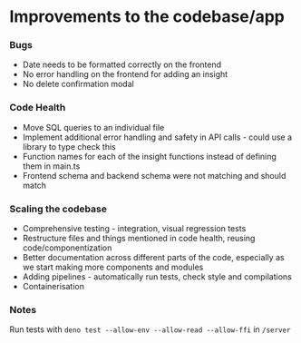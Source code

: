# Improvements to the codebase/app

### Bugs
- Date needs to be formatted correctly on the frontend
- No error handling on the frontend for adding an insight
- No delete confirmation modal

### Code Health
- Move SQL queries to an individual file
- Implement additional error handling and safety in API calls - could use a library to type check this
- Function names for each of the insight functions instead of defining them in main.ts
- Frontend schema and backend schema were not matching and should match

### Scaling the codebase
- Comprehensive testing - integration, visual regression tests
- Restructure files and things mentioned in code health, reusing code/componentization
- Better documentation across different parts of the code, especially as we start making more components and modules
- Adding pipelines - automatically run tests, check style and compilations
- Containerisation

### Notes
Run tests with `deno test --allow-env --allow-read --allow-ffi` in `/server`

